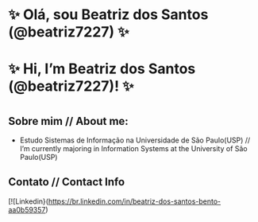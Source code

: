# ✨ Olá, sou Beatriz dos Santos (@beatriz7227) ✨
# ✨ Hi, I’m Beatriz dos Santos (@beatriz7227)! ✨
#
## Sobre mim // About me:
- Estudo Sistemas de Informação na Universidade de São Paulo(USP) // I’m currently majoring in Information Systems at the University of São Paulo(USP)

## Contato // Contact Info
[![Linkedin}(https://br.linkedin.com/in/beatriz-dos-santos-bento-aa0b59357)
<!---
beatriz7227/beatriz7227 is a ✨ special ✨ repository because its `README.md` (this file) appears on your GitHub profile.
You can click the Preview link to take a look at your changes.
--->
